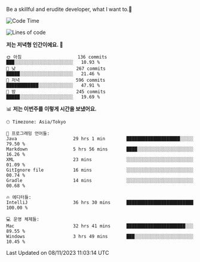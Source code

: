 Be a skillful and erudite developer, what I want to.👶

<!--START_SECTION:waka-->
![Code Time](http://img.shields.io/badge/Code%20Time-110%20hrs%2050%20mins-blue)

![Lines of code](https://img.shields.io/badge/%EC%A0%80%EB%8A%94%20%EC%97%AC%ED%83%9C%EA%B9%8C%EC%A7%80%20-726.7%20thousand%20%EC%A4%84%EC%9D%98%20%EC%BD%94%EB%93%9C%EB%A5%BC%20%EC%9E%91%EC%84%B1%ED%96%88%EC%96%B4%EC%9A%94.-blue)

**저는 저녁형 인간이에요. 🦉** 

```text
🌞 아침                     136 commits         ███░░░░░░░░░░░░░░░░░░░░░░   10.93 % 
🌆 낮　                     267 commits         █████░░░░░░░░░░░░░░░░░░░░   21.46 % 
🌃 저녁                     596 commits         ████████████░░░░░░░░░░░░░   47.91 % 
🌙 밤　                     245 commits         █████░░░░░░░░░░░░░░░░░░░░   19.69 % 
```


📊 **저는 이번주를 이렇게 시간을 보냈어요.** 

```text
🕑︎ Timezone: Asia/Tokyo

💬 프로그래밍 언어들: 
Java                     29 hrs 1 min        ████████████████████░░░░░   79.50 % 
Markdown                 5 hrs 56 mins       ████░░░░░░░░░░░░░░░░░░░░░   16.26 % 
XML                      23 mins             ░░░░░░░░░░░░░░░░░░░░░░░░░   01.09 % 
GitIgnore file           16 mins             ░░░░░░░░░░░░░░░░░░░░░░░░░   00.74 % 
Gradle                   14 mins             ░░░░░░░░░░░░░░░░░░░░░░░░░   00.68 % 

🔥 에디터들: 
IntelliJ                 36 hrs 30 mins      █████████████████████████   100.00 % 

💻 운영 체제들: 
Mac                      32 hrs 41 mins      ██████████████████████░░░   89.55 % 
Windows                  3 hrs 49 mins       ███░░░░░░░░░░░░░░░░░░░░░░   10.45 % 
```


 Last Updated on 08/11/2023 11:03:14 UTC
<!--END_SECTION:waka-->
